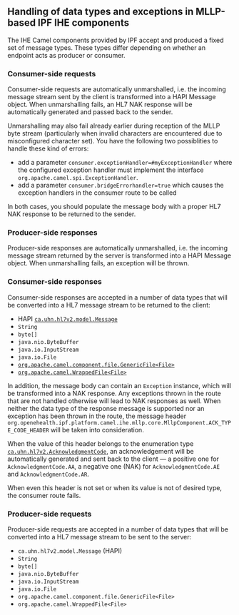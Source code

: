 
## Handling of data types and exceptions in MLLP-based IPF IHE components

The IHE Camel components provided by IPF accept and produced a fixed set of message types. These types differ
depending on whether an endpoint acts as producer or consumer.

### Consumer-side requests

Consumer-side requests are automatically unmarshalled, i.e. the incoming message stream sent by the client 
is transformed into a HAPI Message object. 
When unmarshalling fails, an HL7 NAK response will be automatically generated and passed back to the sender.

Unmarshalling may also fail already earlier during reception of the MLLP byte stream (particularly when invalid 
characters are encountered due to misconfigured character set). You have the following two possiblities to
handle these kind of errors:

* add a parameter `consumer.exceptionHandler=#myExceptionHandler` where the configured exception handler must
implement the interface `org.apache.camel.spi.ExceptionHandler`.
* add a parameter `consumer.bridgeErrorhandler=true` which causes the exception handlers in the consumer route
to be called

In both cases, you should populate the message body with a proper HL7 NAK response to be returned to the sender.

### Producer-side responses

Producer-side responses are automatically unmarshalled, i.e. the incoming message stream returned by the server 
is transformed into a HAPI Message object. When unmarshalling fails, an exception will be thrown.

### Consumer-side responses

Consumer-side responses are accepted in a number of data types that will be converted into a HL7 message stream
to be returned to the client:

* HAPI [`ca.uhn.hl7v2.model.Message`](http://hl7api.sourceforge.net/base/apidocs/ca/uhn/hl7v2/model/Message.html)
* `String`
* `byte[]`
* `java.nio.ByteBuffer`
* `java.io.InputStream`
* `java.io.File`
* [`org.apache.camel.component.file.GenericFile<File>`](https://camel.apache.org/maven/current/camel-core/apidocs/org/apache/camel/component/file/GenericFile.html)
* [`org.apache.camel.WrappedFile<File>`](https://camel.apache.org/maven/current/camel-core/apidocs/org/apache/camel/WrappedFile.html)

In addition, the message body can contain an `Exception` instance, which will be transformed into a NAK response. 
Any exceptions thrown in the route that are not handled otherwise will lead to NAK responses as well.
When neither the data type of the response message is supported nor an exception has been thrown in the route, the message header
`org.openehealth.ipf.platform.camel.ihe.mllp.core.MllpComponent.ACK_TYPE_CODE_HEADER` will be taken into consideration.

When the value of this header belongs to the enumeration type [`ca.uhn.hl7v2.AcknowledgmentCode`](http://hl7api.sourceforge.net/base/apidocs/ca/uhn/hl7v2/AcknowledgmentCode.html), an acknowledgement will be
automatically generated and sent back to the client — a positive one for `AcknowledgmentCode.AA`,
a negative one (NAK) for `AcknowledgmentCode.AE` and `AcknowledgmentCode.AR`.

When even this header is not set or when its value is not of desired type, the consumer route fails.

### Producer-side requests

Producer-side requests are accepted in a number of data types that will be converted into a HL7 message stream
to be sent to the server:

* `ca.uhn.hl7v2.model.Message` (HAPI)
* `String`
* `byte[]`
* `java.nio.ByteBuffer`
* `java.io.InputStream`
* `java.io.File`
* `org.apache.camel.component.file.GenericFile<File>`
* `org.apache.camel.WrappedFile<File>`

